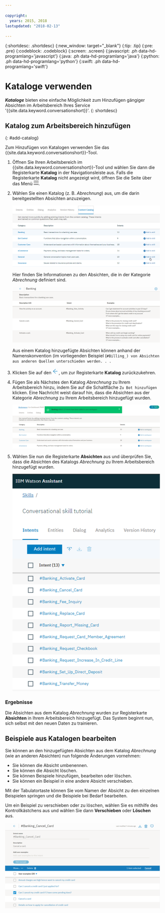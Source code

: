 ```yaml
---

copyright:
  years: 2015, 2018
lastupdated: "2018-02-13"

---
```


{:shortdesc: .shortdesc}
{:new_window: target="_blank"}
{:tip: .tip}
{:pre: .pre}
{:codeblock: .codeblock}
{:screen: .screen}
{:javascript: .ph data-hd-programlang='javascript'}
{:java: .ph data-hd-programlang='java'}
{:python: .ph data-hd-programlang='python'}
{:swift: .ph data-hd-programlang='swift'}

# Kataloge verwenden

***Kataloge*** bieten eine einfache Möglichkeit zum Hinzufügen gängiger Absichten im Arbeitsbereich Ihres Service '{{site.data.keyword.conversationshort}}'.
{: shortdesc}

## Katalog zum Arbeitsbereich hinzufügen
{: #add-catalog}

Zum Hinzufügen von Katalogen verwenden Sie das {{site.data.keyword.conversationshort}}-Tool.

1.  Öffnen Sie Ihren Arbeitsbereich im {{site.data.keyword.conversationshort}}-Tool und wählen Sie
dann die Registerkarte **Katalog** in der Navigationsleiste aus. Falls die Registerkarte **Katalog**
nicht angezeigt wird, öffnen Sie die Seite über das Menü ![Menü](images/Menu_16.png).

1.  Wählen Sie einen Katalog (z. B. *Abrechnung*) aus, um die darin bereitgestellten Absichten anzuzeigen.

    ![Screenshot mit den verfügbaren Katalogen](images/catalog_overview.png)

    Hier finden Sie Informationen zu den Absichten, die in der Kategorie *Abrechnung* definiert sind.

    ![Screenshot mit Absichten aus der Kategorie 'Abrechnung'](images/catalog_open.png)

    Aus einem Katalog hinzugefügte Absichten können anhand der Namenskonvention (im vorliegenden Beispiel (`#Billing_) von Absichten aus anderen Quellen unterschieden werden. . .`

1.  Klicken Sie auf den ![Pfeil 'Schließen'](images/close_arrow.png), um zur Registerkarte **Katalog** zurückzukehren.

1.  Fügen Sie als Nächstes den Katalog *Abrechnung* zu Ihrem Arbeitsbereich hinzu, indem Sie auf die Schaltfläche `Zu Bot hinzufügen` klicken. Eine Nachricht weist darauf hin, dass die Absichten aus der Kategorie *Abrechnung* zu Ihrem Arbeitsbereich hinzugefügt wurden.

    ![Screenshot der Schaltfläche 'Zu Bot hinzufügen'](images/catalog_addtobot.png)

1.  Wählen Sie nun die Registerkarte **Absichten** aus und überprüfen Sie, dass die Absichten des Katalogs *Abrechnung* zu Ihrem Arbeitsbereich hinzugefügt wurden.

    ![Screenshot der Registerkarte 'Absichten' mit aufgelisteten Absichten des Katalogs 'Abrechnung'](images/catalog_intents.png)

### Ergebnisse

Die Absichten aus dem Katalog *Abrechnung* wurden zur Registerkarte **Absichten** in Ihrem Arbeitsbereich hinzugefügt. Das System beginnt nun, sich selbst mit den neuen Daten zu trainieren.

## Beispiele aus Katalogen bearbeiten

Sie können an den hinzugefügten Absichten aus dem Katalog *Abrechnung* (wie an anderen Absichten) nun folgende Änderungen vornehmen:

- Sie können die Absicht umbenennen.
- Sie können die Absicht löschen.
- Sie können Beispiele hinzufügen, bearbeiten oder löschen.
- Sie können ein Beispiel in eine andere Absicht verschieben.

Mit der Tabulatortaste können Sie vom Namen der Absicht zu den einzelnen Beispielen springen und die Beispiele bei Bedarf bearbeiten.

Um ein Beispiel zu verschieben oder zu löschen, wählen Sie es mithilfe des Kontrollkästchens aus und wählen Sie dann **Verschieben** oder **Löschen** aus.

  ![Screenshot, der das Verschieben oder Löschen eines Beispiels zeigt](images/catalog_edit.png)
